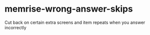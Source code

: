 # memrise-wrong-answer-skips
Cut back on certain extra screens and item repeats when you answer incorrectly
